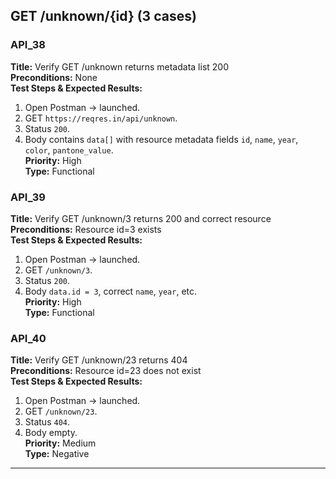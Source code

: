 ## GET /unknown/{id} (3 cases)

### API_38  
**Title:** Verify GET /unknown returns metadata list 200  
**Preconditions:** None  
**Test Steps & Expected Results:**  
1. Open Postman → launched. 
2. GET `https://reqres.in/api/unknown`.  
3. Status `200`.  
4. Body contains `data[]` with resource metadata fields `id`, `name`, `year`, `color`, `pantone_value`.  
**Priority:** High  
**Type:** Functional

### API_39  
**Title:** Verify GET /unknown/3 returns 200 and correct resource  
**Preconditions:** Resource id=3 exists  
**Test Steps & Expected Results:**  
1. Open Postman → launched.  
2. GET `/unknown/3`.  
3. Status `200`.  
4. Body `data.id = 3`, correct `name`, `year`, etc.  
**Priority:** High  
**Type:** Functional

### API_40  
**Title:** Verify GET /unknown/23 returns 404  
**Preconditions:** Resource id=23 does not exist  
**Test Steps & Expected Results:**  
1. Open Postman → launched.  
2. GET `/unknown/23`.  
3. Status `404`.  
4. Body empty.  
**Priority:** Medium  
**Type:** Negative

---